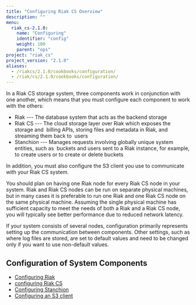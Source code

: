 ```yaml
---
title: "Configuring Riak CS Overview"
description: ""
menu:
  riak_cs-2.1.0:
    name: "Configuring"
    identifier: "config"
    weight: 100
    parent: "ops"
project: "riak_cs"
project_version: "2.1.0"
aliases:
  - /riakcs/2.1.0/cookbooks/configuration/
  - /riak/cs/2.1.0/cookbooks/configuration/
---
```


In a Riak CS storage system, three components work in conjunction with one another, which means that you must configure each component to work with the others:

* Riak --- The database system that acts as the backend storage
* Riak CS --- The cloud storage layer over Riak which exposes the storage and  billing APIs, storing files and metadata in Riak, and streaming them back to  users
* Stanchion --- Manages requests involving globally unique system entities, such as  buckets and users sent to a Riak instance, for example, to create users or to create or delete buckets

In addition, you must also configure the S3 client you use to communicate with your Riak CS system.

You should plan on having one Riak node for every Riak CS node in your system. Riak and Riak CS nodes can be run on separate physical machines, but in many cases it is preferable to run one Riak and one Riak CS node on the same physical machine. Assuming the single physical machine has sufficient capacity to meet the needs of both a Riak and a Riak CS node, you will typically see better performance due to reduced network latency.

If your system consists of several nodes, configuration primarily represents setting up the communication between components. Other settings, such as where log files are stored, are set to default values and need to be changed only if you want to use non-default values.

## Configuration of System Components

* [Configuring Riak](/riak/cs/2.1.0/cookbooks/configuration/riak-for-cs)
* [configuring Riak CS](/riak/cs/2.1.0/cookbooks/configuration/riak-cs)
* [Configuring Stanchion](/riak/cs/2.1.0/cookbooks/configuration/stanchion)
* [Configuring an S3 client](/riak/cs/2.1.0/cookbooks/configuration/s3-client)
